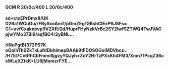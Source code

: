 #### GCM R 20/0c/400 L 20/0c/400
**sd+ctxEPrDmx8/UK**<br/>**D2Ba1WCuOu/rFBySxoAmT/pGmZEg1GBshClExP6JSFs=**<br/>**G1+uvfCxaknpvp9V2XfU2d/HuprFHyNzkVrBc2SY2IwfSZTWQ4TwJVAGpjwYMo37Bl9/aqfBO4/2yBNL...**<br/><br/>
**rlNuPgtBf372PS7K**<br/>**oQoIhTh6ZkTxLuNIDbhImepBAAk9tFDOSOGoiMDVbcs=**<br/>**/H75l7CvBfhCbFmmiSjgzyYQJyh+ZoY2HrTzPXsKh4FM3/Xmn71PcqZ36ceWLqXZtkK+LU9jMomzrFYE...**